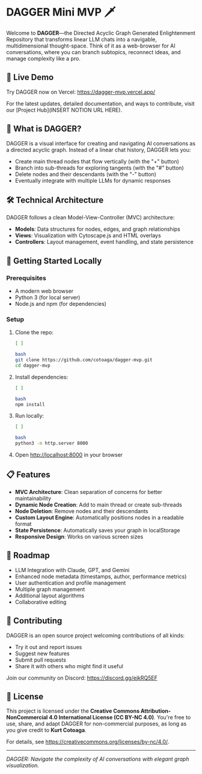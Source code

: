 # DAGGER Mini MVP 🗡️

Welcome to **DAGGER**—the Directed Acyclic Graph Generated Enlightenment Repository that transforms linear LLM chats into a navigable, multidimensional thought-space. Think of it as a web-browser for AI conversations, where you can branch subtopics, reconnect ideas, and manage complexity like a pro.

## 🌟 Live Demo

Try DAGGER now on Vercel: https://dagger-mvp.vercel.app/

For the latest updates, detailed documentation, and ways to contribute, visit our [Project Hub](INSERT NOTION URL HERE).

## 🚀 What is DAGGER?

DAGGER is a visual interface for creating and navigating AI conversations as a directed acyclic graph. Instead of a linear chat history, DAGGER lets you:

- Create main thread nodes that flow vertically (with the "+" button)
- Branch into sub-threads for exploring tangents (with the "#" button)
- Delete nodes and their descendants (with the "-" button)
- Eventually integrate with multiple LLMs for dynamic responses

## 🛠️ Technical Architecture

DAGGER follows a clean Model-View-Controller (MVC) architecture:

- **Models**: Data structures for nodes, edges, and graph relationships
- **Views**: Visualization with Cytoscape.js and HTML overlays
- **Controllers**: Layout management, event handling, and state persistence

## 🔧 Getting Started Locally

### Prerequisites

- A modern web browser
- Python 3 (for local server)
- Node.js and npm (for dependencies)

### Setup

1. Clone the repo:
    
    ```bash
    [ ]
    
    bash
    git clone https://github.com/cotoaga/dagger-mvp.git
    cd dagger-mvp
    
    ```
    
2. Install dependencies:
    
    ```bash
    [ ]
    
    bash
    npm install
    
    ```
    
3. Run locally:
    
    ```bash
    [ ]
    
    bash
    python3 -m http.server 8000
    
    ```
    
4. Open [http://localhost:8000](http://localhost:8000/) in your browser

## 📋 Features

- **MVC Architecture**: Clean separation of concerns for better maintainability
- **Dynamic Node Creation**: Add to main thread or create sub-threads
- **Node Deletion**: Remove nodes and their descendants
- **Custom Layout Engine**: Automatically positions nodes in a readable format
- **State Persistence**: Automatically saves your graph in localStorage
- **Responsive Design**: Works on various screen sizes

## 🔮 Roadmap

- LLM Integration with Claude, GPT, and Gemini
- Enhanced node metadata (timestamps, author, performance metrics)
- User authentication and profile management
- Multiple graph management
- Additional layout algorithms
- Collaborative editing

## 👥 Contributing

DAGGER is an open source project welcoming contributions of all kinds:

- Try it out and report issues
- Suggest new features
- Submit pull requests
- Share it with others who might find it useful

Join our community on Discord: https://discord.gg/ejkRQ5EF

## 📜 License

This project is licensed under the **Creative Commons Attribution-NonCommercial 4.0 International License (CC BY-NC 4.0)**. You're free to use, share, and adapt DAGGER for non-commercial purposes, as long as you give credit to **Kurt Cotoaga**.

For details, see https://creativecommons.org/licenses/by-nc/4.0/.

---

*DAGGER: Navigate the complexity of AI conversations with elegant graph visualization.*